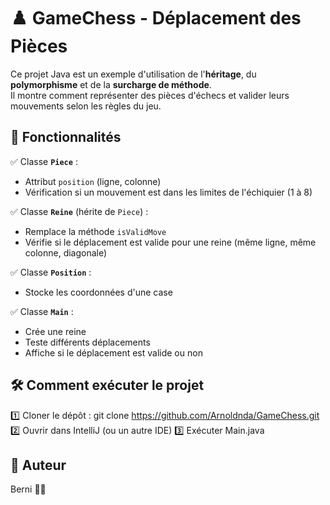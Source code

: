 # ♟️ GameChess - Déplacement des Pièces

Ce projet Java est un exemple d'utilisation de l'**héritage**, du **polymorphisme** et de la **surcharge de méthode**.  
Il montre comment représenter des pièces d'échecs et valider leurs mouvements selon les règles du jeu.

## 🚀 Fonctionnalités

✅ Classe **`Piece`** :
- Attribut `position` (ligne, colonne)
- Vérification si un mouvement est dans les limites de l'échiquier (1 à 8)

✅ Classe **`Reine`** (hérite de `Piece`) :
- Remplace la méthode `isValidMove`
- Vérifie si le déplacement est valide pour une reine (même ligne, même colonne, diagonale)

✅ Classe **`Position`** :
- Stocke les coordonnées d'une case

✅ Classe **`Main`** :
- Crée une reine
- Teste différents déplacements
- Affiche si le déplacement est valide ou non

## 🛠️ Comment exécuter le projet
1️⃣ Cloner le dépôt : git clone https://github.com/Arnoldnda/GameChess.git
2️⃣ Ouvrir dans IntelliJ (ou un autre IDE)
3️⃣ Exécuter Main.java

## 🤝 Auteur
Berni ✌🏽
